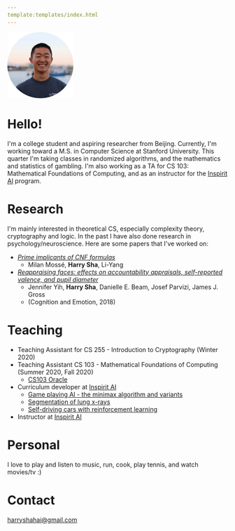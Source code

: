 ```yaml
---
template:templates/index.html
---
```

<img id='image-of-me' src="/imgs/me.png" alt="A picture of me" width=30%>

# Hello! 
I'm a college student and aspiring researcher from Beijing. Currently, I'm working toward a M.S. in Computer Science at Stanford University. This quarter I'm taking classes in randomized algorithms, and the mathematics and statistics of gambling. I'm also working as a TA for CS 103: Mathematical Foundations of Computing, and as an instructor for the [Inspirit AI](https://www.inspiritai.com/) program. 

# Research
I'm mainly interested in theoretical CS, especially complexity theory, cryptography and logic. In the past I have also done research in psychology/neuroscience. Here are some papers that I've worked on:

* [*Prime implicants of CNF formulas*](/resources/cnfs_paper.pdf)
    * Milan Moss&eacute;, **Harry Sha**, Li-Yang
* [*Reappraising faces: effects on accountability appraisals, self-reported valence, and pupil diameter*](https://pubmed.ncbi.nlm.nih.gov/30092708/)
    * Jennifer Yih, **Harry Sha**, Danielle E. Beam, Josef Parvizi, James J. Gross
    * (Cognition and Emotion, 2018) 

# Teaching
* Teaching Assistant for CS 255 - Introduction to Cryptography (Winter 2020)
* Teaching Assistant CS 103 - Mathematical Foundations of Computing (Summer 2020, Fall 2020)
  * [CS103 Oracle](https://cs103oracle.netlify.app)
* Curriculum developer at [Inspirit AI](https://www.inspiritai.com/)
  * [Game playing AI - the minimax algorithm and variants](https://drive.google.com/file/d/178WCS3ZlQCnMqtIfhuzaTh6nITSp9hS0/view?usp=sharing)
  * [Segmentation of lung x-rays](https://colab.research.google.com/drive/1S7FP0NW02RNROfJh93GN6yMUDWnpUbWk?usp=sharing)
  * [Self-driving cars with reinforcement learning](https://drive.google.com/file/d/1jrDRhS6GzCZs8DfUfwNdI8mw0FZwogj7/view?usp=sharing)
* Instructor at [Inspirit AI](https://www.inspiritai.com/)

# Personal
I love to play and listen to music, run, cook, play tennis, and watch movies/tv :)


# Contact
<a href="mailto:harryshahai@gmail.com">harryshahai@gmail.com</a>

